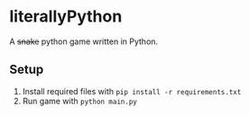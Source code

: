 # literallyPython
A ~~snake~~ python game written in Python.

## Setup
1. Install required files with ```pip install -r requirements.txt```
2. Run game with ```python main.py```